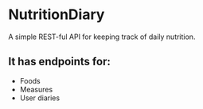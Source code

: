 # NutritionDiary
A simple REST-ful API for keeping track of daily nutrition.

## It has endpoints for:
* Foods
* Measures
* User diaries

